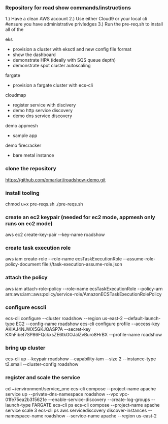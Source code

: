 ### Repository for road show commands/instructions

1.) Have a clean AWS account
2.) Use either Cloud9 or your local cli #ensure you have administrative privledges
3.) Run the pre-req.sh to install all of the 

eks
- provision a cluster with eksctl and new config file format
- show the dashboard
- demonstrate HPA (ideally with SQS queue depth)
- demonstrate spot cluster autoscaling


fargate
- provision a fargate cluster with ecs-cli
 
cloudmap
- register service with discivery
- demo http service discovery
- demo dns service discovery

demo appmesh
- sample app 

demo firecracker
- bare metal instance

### clone the repository
https://github.com/omarlari/roadshow-demo.git

### install tooling
chmod u+x pre-reqs.sh
./pre-reqs.sh

### create an ec2 keypair (needed for ec2 mode, appmesh only runs on ec2 mode)
aws ec2 create-key-pair --key-name roadshow

### create task execution role
aws iam create-role --role-name ecsTaskExecutionRole --assume-role-policy-document file://task-execution-assume-role.json

### attach the policy
aws iam attach-role-policy --role-name ecsTaskExecutionRole --policy-arn arn:aws:iam::aws:policy/service-role/AmazonECSTaskExecutionRolePolicy

### configure ecscli
ecs-cli configure --cluster roadshow --region us-east-2 --default-launch-type EC2 --config-name roadshow
ecs-cli configure profile --access-key AKIAJ4NJWX5GKJQASP7A --secret-key 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 --profile-name roadshow

### bring up cluster
ecs-cli up --keypair roadshow --capability-iam --size 2 --instance-type t2.small --cluster-config roadshow

### register and scale the service
cd ~/environment/service_one
ecs-cli compose --project-name apache service up --private-dns-namespace roadshow --vpc vpc-01fe75ea2b315621e --enable-service-discovery --create-log-groups --launch-type FARGATE
ecs-cli ps
ecs-cli compose --project-name apache service scale 3
ecs-cli ps
aws servicediscovery discover-instances --namespace-name roadshow --service-name apache --region us-east-2









